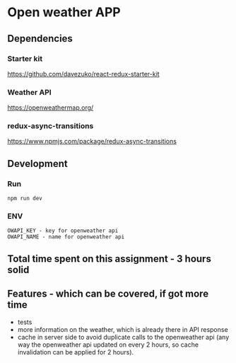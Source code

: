 # Open weather APP

## Dependencies

### Starter kit
https://github.com/davezuko/react-redux-starter-kit

### Weather API
https://openweathermap.org/

### redux-async-transitions
https://www.npmjs.com/package/redux-async-transitions

## Development

### Run
```
npm run dev
```

### ENV

```
OWAPI_KEY - key for openweather api
OWAPI_NAME - name for openweather api
```

## Total time spent on this assignment - 3 hours solid

## Features - which can be covered, if got more time
* tests
* more information on the weather, which is already there in API response
* cache in server side to avoid duplicate calls to the openweather api (any way the openweather api updated on every 2 hours, so cache invalidation can be applied for 2 hours).
